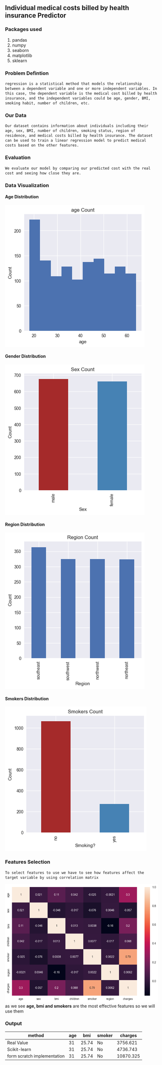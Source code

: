 ## Individual medical costs billed by health insurance Predictor
### Packages used
1. pandas
1. numpy
1. seaborn
1. matplotlib
1. sklearn

### Problem Defintion
    regression is a statistical method that models the relationship between a dependent variable and one or more independent variables. In this case, the dependent variable is the medical cost billed by health insurance, and the independent variables could be age, gender, BMI, smoking habit, number of children, etc.

   
### Our Data
    Our dataset contains information about individuals including their age, sex, BMI, number of children, smoking status, region of residence, and medical costs billed by health insurance. The dataset can be used to train a linear regression model to predict medical costs based on the other features.

### Evaluation
    We evaluate our model by comparing our predicted cost with the real cost and seeing how close they are.
### Data Visualization
#### Age Distribution
![age dist](imgs/age-dist.png)
#### Gender Distribution
![age dist](imgs/gender-dist.png)
#### Region Distribution
![age dist](imgs/region-dist.png)
#### Smokers Distribution
![age dist](imgs/smokers-dist.png)

### Features Selection
    To select features to use we have to see how features affect the target variable by using correlation matrix
![correlation matrix](imgs/Correlation.png)
    as we see **age, bmi and smokers** are the most effective features so we will use them

### Output

| method | age | bmi | smoker | charges |
| ------ | --- | --- | ------ | ------- |
| Real Value | 31 | 25.74 | No | 3756.621 |
| Scikit-learn | 31 | 25.74 | No | 4736.743 |
| form scratch implementation | 31 | 25.74 | No | 10870.325 |

